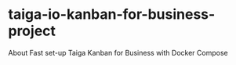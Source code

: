 # taiga-io-kanban-for-business-project
About Fast set-up Taiga Kanban for Business with Docker Compose
